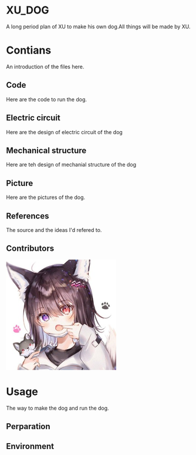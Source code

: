 # XU_DOG
A long period plan of XU to make his own dog.All things will be made by XU.
# Contians
An introduction of the files here.
## Code
Here are the code to run the dog.
## Electric circuit
Here are the design of electric circuit of the dog
## Mechanical structure
Here are teh design of mechanial structure of the dog
## Picture
Here are the pictures of the dog.
## References
The source and the ideas I'd refered to.
## Contributors
![XU](./contributors/xu.jpg)
# Usage
The way to make the dog and run the dog.
## Perparation

## Environment